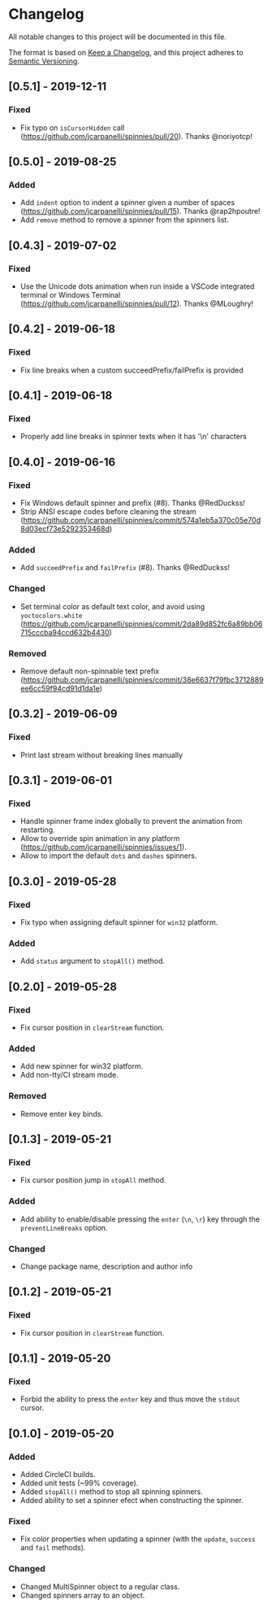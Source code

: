 # Changelog
All notable changes to this project will be documented in this file.

The format is based on [Keep a Changelog](https://keepachangelog.com/en/1.0.0/),
and this project adheres to [Semantic Versioning](https://semver.org/spec/v2.0.0.html).

## [0.5.1] - 2019-12-11
### Fixed
- Fix typo on `isCursorHidden` call (https://github.com/jcarpanelli/spinnies/pull/20). Thanks @noriyotcp!

## [0.5.0] - 2019-08-25
### Added
- Add `indent` option to indent a spinner given a number of spaces (https://github.com/jcarpanelli/spinnies/pull/15). Thanks @rap2hpoutre!
- Add `remove` method to remove a spinner from the spinners list.

## [0.4.3] - 2019-07-02
### Fixed
- Use the Unicode dots animation when run inside a VSCode integrated terminal or Windows Terminal (https://github.com/jcarpanelli/spinnies/pull/12). Thanks @MLoughry!

## [0.4.2] - 2019-06-18
### Fixed
- Fix line breaks when a custom succeedPrefix/failPrefix is provided

## [0.4.1] - 2019-06-18
### Fixed
- Properly add line breaks in spinner texts when it has '\n' characters

## [0.4.0] - 2019-06-16
### Fixed
- Fix Windows default spinner and prefix (#8). Thanks @RedDuckss!
- Strip ANSI escape codes before cleaning the stream (https://github.com/jcarpanelli/spinnies/commit/574a1eb5a370c05e70d8d03ecf73e5292353468d)

### Added
- Add `succeedPrefix` and `failPrefix` (#8). Thanks @RedDuckss!

### Changed
- Set terminal color as default text color, and avoid using `yoctocolors.white` (https://github.com/jcarpanelli/spinnies/commit/2da89d852fc6a89bb06715cccba94ccd632b4430)

### Removed
- Remove default non-spinnable text prefix (https://github.com/jcarpanelli/spinnies/commit/38e6637f79fbc3712889ee6cc59f94cd91d1da1e)

## [0.3.2] - 2019-06-09
### Fixed
- Print last stream without breaking lines manually

## [0.3.1] - 2019-06-01
### Fixed
- Handle spinner frame index globally to prevent the animation from restarting.
- Allow to override spin animation in any platform (https://github.com/jcarpanelli/spinnies/issues/1).
- Allow to import the default `dots` and `dashes` spinners.

## [0.3.0] - 2019-05-28
### Fixed
- Fix typo when assigning default spinner for `win32` platform.

### Added
- Add `status` argument to `stopAll()` method.

## [0.2.0] - 2019-05-28
### Fixed
- Fix cursor position in `clearStream` function.

### Added
- Add new spinner for win32 platform.
- Add non-tty/CI stream mode.

### Removed
- Remove enter key binds.

## [0.1.3] - 2019-05-21
### Fixed
- Fix cursor position jump in `stopAll` method.

### Added
- Add ability to enable/disable pressing the `enter` (`\n`, `\r`) key through the `preventLineBreaks` option.

### Changed
- Change package name, description and author info
## [0.1.2] - 2019-05-21
### Fixed
- Fix cursor position in `clearStream` function.

## [0.1.1] - 2019-05-20
### Fixed
- Forbid the ability to press the `enter` key and thus move the `stdout` cursor.

## [0.1.0] - 2019-05-20
### Added
- Added CircleCI builds.
- Added unit tests (~99% coverage).
- Added `stopAll()` method to stop all spinning spinners.
- Added ability to set a spinner efect when constructing the spinner.

### Fixed
- Fix color properties when updating a spinner (with the `update`, `success` and `fail` methods).

### Changed
- Changed MultiSpinner object to a regular class.
- Changed spinners array to an object.



